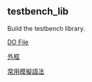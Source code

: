 <h2>testbench_lib</h2>
Build the testbench library.


[DO File](https://github.com/Guan-Wei/testbench_lib/blob/master/wave_dofile_sample.md)

[外框](https://github.com/Guan-Wei/testbench_lib/blob/master/testbench_lib.v)

[常用模擬語法](https://github.com/Guan-Wei/testbench_lib/blob/master/often_used.md)

